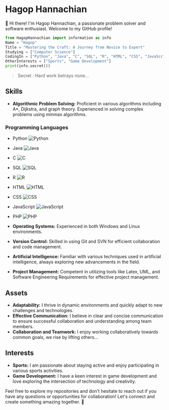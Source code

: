 
# Hagop Hannachian

👋 Hi there! I'm Hagop Hannachian, a passionate problem solver and software enthusiast. Welcome to my GitHub profile! 

```python
from HagopHannachian import information as info
Name = "Hagop"
Title = "Mastering the Craft: A Journey from Novice to Expert"
Studying = ["Computer Science"]
CodingIn = ["Python", "Java", "C", "SQL", "R", "HTML", "CSS", "JavaScript", "PHP"]
OtherInterests = ["Sports", "Game Development"]
print(info.secret())
```
> Secret : Hard work betrays none...

## Skills

- **Algorithmic Problem Solving:** Proficient in various algorithms including A\*, Dijkstra, and graph theory. Experienced in solving complex problems using minmax algorithms.

### Programming Languages

- Python ![Python](https://progress-bar.dev/80/?title=Python)
- Java ![Java](https://progress-bar.dev/80/?title=Java)
- C ![C](https://progress-bar.dev/80/?title=C)
- SQL ![SQL](https://progress-bar.dev/70/?title=SQL)
- R ![R](https://progress-bar.dev/60/?title=R)

- HTML ![HTML](https://progress-bar.dev/80/?title=HTML)
- CSS ![CSS](https://progress-bar.dev/70/?title=CSS)
- JavaScript ![JavaScript](https://progress-bar.dev/70/?title=JavaScript)
- PHP ![PHP](https://progress-bar.dev/60/?title=PHP)


- **Operating Systems:** Experienced in both Windows and Linux environments.
- **Version Control:** Skilled in using Git and SVN for efficient collaboration and code management.
- **Artificial Intelligence:** Familiar with various techniques used in artificial intelligence, always exploring new advancements in the field.
- **Project Management:** Competent in utilizing tools like Latex, UML, and Software Engineering Requirements for effective project management.

## Assets

- **Adaptability:** I thrive in dynamic environments and quickly adapt to new challenges and technologies.
- **Effective Communication:** I believe in clear and concise communication to ensure successful collaboration and understanding among team members.
- **Collaboration and Teamwork:** I enjoy working collaboratively towards common goals, we rise by lifting others...
## Interests

- **Sports:** I am passionate about staying active and enjoy participating in various sports activities.
- **Game Development:** I have a keen interest in game development and love exploring the intersection of technology and creativity.

Feel free to explore my repositories and don't hesitate to reach out if you have any questions or opportunities for collaboration! Let's connect and create something amazing together. 🚀
```
